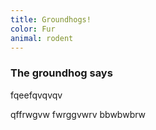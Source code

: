 ```yaml
---
title: Groundhogs!
color: Fur
animal: rodent
---
```


### The groundhog says

fqeefqvqvqv

qffrwgvw fwrggvwrv bbwbwbrw

